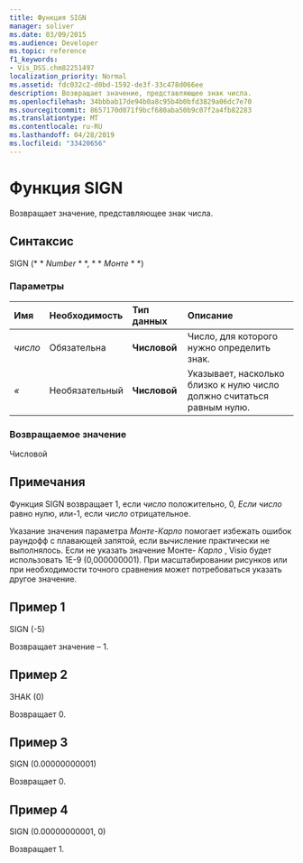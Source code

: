 ```yaml
---
title: Функция SIGN
manager: soliver
ms.date: 03/09/2015
ms.audience: Developer
ms.topic: reference
f1_keywords:
- Vis_DSS.chm82251497
localization_priority: Normal
ms.assetid: fdc032c2-d0bd-1592-de3f-33c478d066ee
description: Возвращает значение, представляющее знак числа.
ms.openlocfilehash: 34bbbab17de94b0a8c95b4b0bfd3829a06dc7e70
ms.sourcegitcommit: 8657170d071f9bcf680aba50b9c07f2a4fb82283
ms.translationtype: MT
ms.contentlocale: ru-RU
ms.lasthandoff: 04/28/2019
ms.locfileid: "33420656"
---
```

# <a name="sign-function"></a>Функция SIGN

Возвращает значение, представляющее знак числа. 
  
## <a name="syntax"></a>Синтаксис

SIGN (* * *Number* * *, * * *Монте* * *) 
  
### <a name="parameters"></a>Параметры

|**Имя**|**Необходимость**|**Тип данных**|**Описание**|
|:-----|:-----|:-----|:-----|
| _число_ <br/> |Обязательна  <br/> |**Числовой** <br/> | Число, для которого нужно определить знак.  <br/> |
| _«_ <br/> |Необязательный  <br/> |**Числовой** <br/> |Указывает, насколько близко к нулю число должно считаться равным нулю.  <br/> |
   
### <a name="return-value"></a>Возвращаемое значение

Числовой
  
## <a name="remarks"></a>Примечания

Функция SIGN возвращает 1, если _число_ положительно, 0, _Если число_ равно нулю, или-1, если _число_ отрицательное. 
  
Указание значения параметра _Монте-Карло_ помогает избежать ошибок раундофф с плавающей запятой, если вычисление практически не выполнялось. Если не указать значение Монте- _Карло_ , Visio будет использовать 1E-9 (0,000000001). При масштабировании рисунков или при необходимости точного сравнения может потребоваться указать другое значение. 
  
## <a name="example-1"></a>Пример 1

SIGN (-5)
  
Возвращает значение – 1.
  
## <a name="example-2"></a>Пример 2

ЗНАК (0)
  
Возвращает 0.
  
## <a name="example-3"></a>Пример 3

SIGN (0.00000000001)
  
Возвращает 0.
  
## <a name="example-4"></a>Пример 4

SIGN (0.00000000001, 0)
  
Возвращает 1.
  


